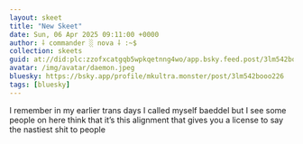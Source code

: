 ```yaml
---
layout: skeet
title: "New Skeet"
date: Sun, 06 Apr 2025 09:11:00 +0000
author: ⸸ commander ░ nova ⸸ :~$
collection: skeets
guid: at://did:plc:zzofxcatgqb5wpkqetnng4wo/app.bsky.feed.post/3lm542booo226
avatar: /img/avatar/daemon.jpeg
bluesky: https://bsky.app/profile/mkultra.monster/post/3lm542booo226
tags: [bluesky]
---
```


I remember in my earlier trans days I called myself baeddel but I see some people on here think that it’s this alignment that gives you a license to say the nastiest shit to people
